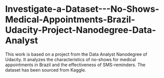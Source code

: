 # Investigate-a-Dataset---No-Shows-Medical-Appointments-Brazil-Udacity-Project-Nanodegree-Data-Analyst
This work is based on a project from the Data Analyst Nanodegree of Udacity. It analyzes the characteristics of no-shows for medical appointments in Brazil and the effectiveness of SMS-reminders. The dataset has been sourced from Kaggle. 
